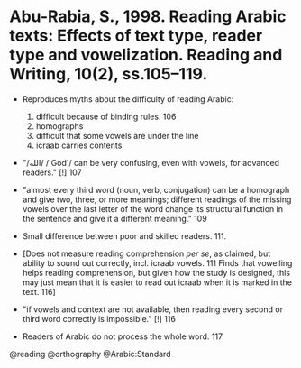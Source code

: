 # Abu-Rabia, S., 1998. Reading Arabic texts: Effects of text type, reader type and vowelization.  Reading and Writing, 10(2), ss.105–119.

- Reproduces myths about the difficulty of reading Arabic: 
    1. difficult because of binding rules. 106
    2. homographs
    3. difficult that some vowels are under the line
    4. icraab carries contents

- "/الله/ /'God'/ can be very confusing, even with vowels, for advanced readers." [!] 107

- "almost every third word (noun, verb, conjugation) can be a homograph and give two, three, or more meanings; different readings of the missing vowels over the last letter of the word change its structural function in the sentence and give it a different meaning." 109

- Small difference between poor and skilled readers. 111.

- [Does not measure reading comprehension *per se*, as claimed, but ability to sound out correctly, incl. icraab vowels. 111 Finds that vowelling helps reading comprehension, but given how the study is designed, this may just mean that it is easier to read out icraab when it is marked in the text. 116]

- "if vowels and context are not available, then reading every second or third word correctly is impossible." [!] 116

- Readers of Arabic do not process the whole word. 117 

@reading
@orthography
@Arabic:Standard

